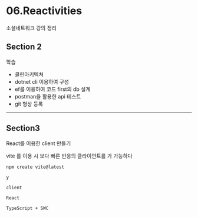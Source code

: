 # 06.Reactivities

소셜네트워크 강의 정리

## Section 2

학습

* 클린아키텍쳐
* dotnet cli 이용하여 구성
* ef를 이용하여 코드 first의 db 설계
* postman을 활용한 api 테스트
* git 형상 등록

---

## Section3

React를 이용한 client 만들기

vite 를 이용 시 보다 빠른 반응의 클라이언트를 가 가능하다

```
npm create vite@latest

y

client

React

TypeScript + SWC
```
